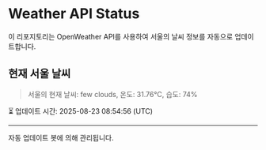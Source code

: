 
# Weather API Status

이 리포지토리는 OpenWeather API를 사용하여 서울의 날씨 정보를 자동으로 업데이트합니다.

## 현재 서울 날씨
> 서울의 현재 날씨: few clouds, 온도: 31.76°C, 습도: 74%

⏳ 업데이트 시간: 2025-08-23 08:54:56 (UTC)

---
자동 업데이트 봇에 의해 관리됩니다.
